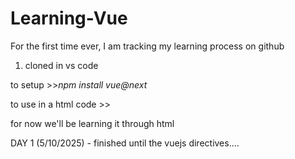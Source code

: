 # Learning-Vue

For the first time ever, I am tracking my learning process on github

1. cloned in vs code

to setup >>_npm install vue@next_

to use in a html code >> _<script src="https://unpkg.com/vue@3/dist/vue.global.js"></script>_

for now we'll be learning it through html

DAY 1 (5/10/2025) - finished until the vuejs directives....
